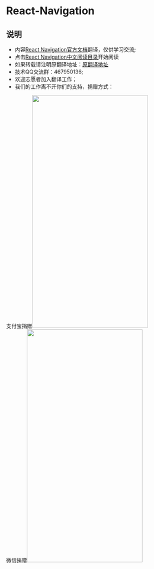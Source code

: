 # React-Navigation

## 说明
* 内容[React Navigation官方文档][1]翻译，仅供学习交流;
* 点击[React Navigation中文阅读目录][2]开始阅读
* 如果转载请注明原翻译地址：[原翻译地址][2]
* 技术QQ交流群：467950136;
* 欢迎志愿者加入翻译工作；
* 我们的工作离不开你们的支持，捐赠方式：
<div>
<a style="display:inline-block">支付宝捐赠<img src='https://csdn-code.oss.aliyuncs.com/php-upload-images/20170811-2308-2845-6051/IMG_20170811_230649.jpg' padding-top=65px padding-left=18px width=312px height=629px/></a>
<a style="display:inline-block">微信捐赠<img src='https://csdn-code.oss.aliyuncs.com/php-upload-images/20170811-2311-15987-5327/Screenshot_2017-08-11-23-10-52-44.png' padding-top=65px padding-left=18px width=312px height=629px/></a>
</div>


[1]:https://reactnavigation.org/docs
[2]:https://github.com/jiarWang/React-Navigation
